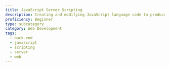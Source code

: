 ```yaml
---
title: JavaScript Server Scripting
description: Creating and modifying JavaScript language code to produce a response customised for each user’s request to a website
proficiency: Beginner
type: subcategory
category: Web Development
tags:
  - back-end
  - javascript
  - scripting
  - server
  - web
---
```

